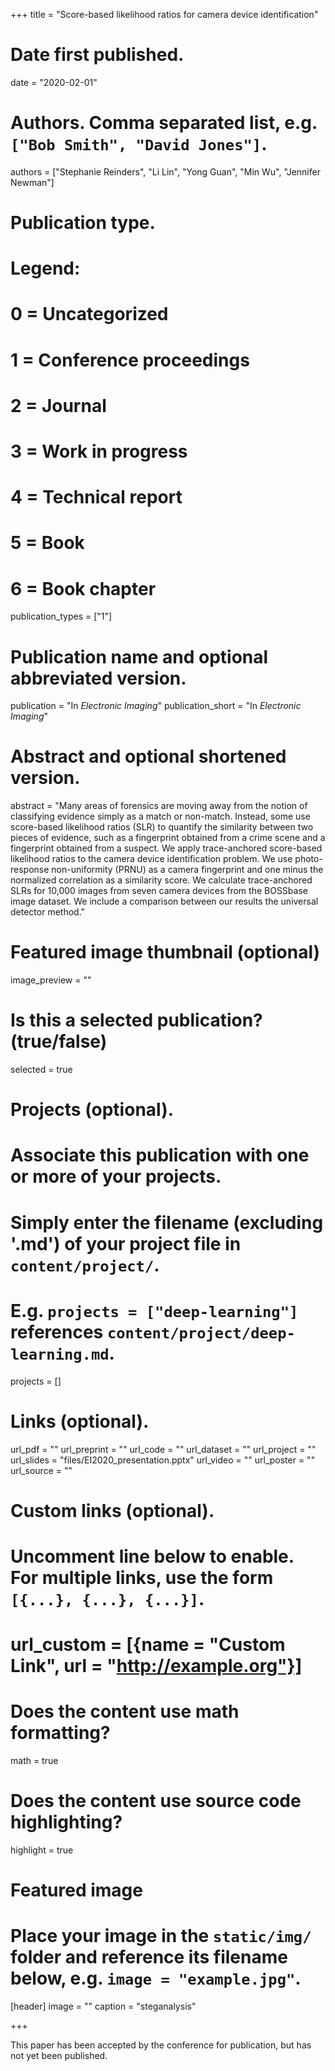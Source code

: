 +++
title = "Score-based likelihood ratios for camera device identification"

# Date first published.
date = "2020-02-01"

# Authors. Comma separated list, e.g. `["Bob Smith", "David Jones"]`.
authors = ["Stephanie Reinders", "Li Lin", "Yong Guan", "Min Wu", "Jennifer Newman"]

# Publication type.
# Legend:
# 0 = Uncategorized
# 1 = Conference proceedings
# 2 = Journal
# 3 = Work in progress
# 4 = Technical report
# 5 = Book
# 6 = Book chapter
publication_types = ["1"]

# Publication name and optional abbreviated version.
publication = "In *Electronic Imaging*"
publication_short = "In *Electronic Imaging*"

# Abstract and optional shortened version.
abstract = "Many areas of forensics are moving away from the notion of classifying evidence simply as a match or non-match. Instead, some use score-based likelihood ratios (SLR) to quantify the similarity between two pieces of evidence, such as a fingerprint obtained from a crime scene and a fingerprint obtained from a suspect. We apply trace-anchored score-based likelihood ratios to the camera device identification problem. We use photo-response non-uniformity (PRNU) as a camera fingerprint and one minus the normalized correlation as a similarity score. We calculate trace-anchored SLRs for 10,000 images from seven camera devices from the BOSSbase image dataset. We include a comparison between our results the universal detector method."

# Featured image thumbnail (optional)
image_preview = ""

# Is this a selected publication? (true/false)
selected = true

# Projects (optional).
#   Associate this publication with one or more of your projects.
#   Simply enter the filename (excluding '.md') of your project file in `content/project/`.
#   E.g. `projects = ["deep-learning"]` references `content/project/deep-learning.md`.
projects = []

# Links (optional).
url_pdf = ""
url_preprint = ""
url_code = ""
url_dataset = ""
url_project = ""
url_slides = "files/EI2020_presentation.pptx"
url_video = ""
url_poster = ""
url_source = ""

# Custom links (optional).
#   Uncomment line below to enable. For multiple links, use the form `[{...}, {...}, {...}]`.
# url_custom = [{name = "Custom Link", url = "http://example.org"}]

# Does the content use math formatting?
math = true

# Does the content use source code highlighting?
highlight = true

# Featured image
# Place your image in the `static/img/` folder and reference its filename below, e.g. `image = "example.jpg"`.
[header]
image = ""
caption = "steganalysis"

+++

This paper has been accepted by the conference for publication, but has not yet been published.
